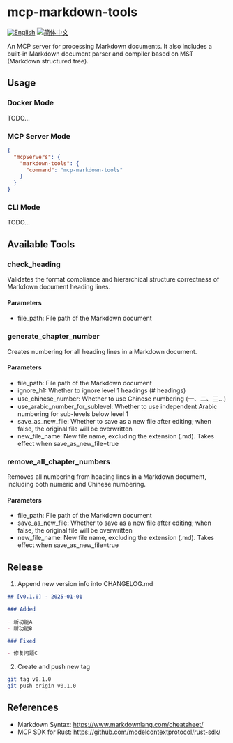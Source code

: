 # mcp-markdown-tools

[![English](https://img.shields.io/badge/English-Click-yellow)](README.md)
[![简体中文](https://img.shields.io/badge/简体中文-点击查看-orange)](README-zh.md)

An MCP server for processing Markdown documents. It also includes a built-in Markdown document parser and compiler based on MST (Markdown structured tree).

## Usage

### Docker Mode

TODO...

### MCP Server Mode

```json
{
  "mcpServers": {
    "markdown-tools": {
      "command": "mcp-markdown-tools"
    }
  }
}
```

### CLI Mode

TODO...

## Available Tools

### check_heading

Validates the format compliance and hierarchical structure correctness of Markdown document heading lines.

#### Parameters

- file_path: File path of the Markdown document

### generate_chapter_number

Creates numbering for all heading lines in a Markdown document.

#### Parameters

- file_path: File path of the Markdown document
- ignore_h1: Whether to ignore level 1 headings (# headings)
- use_chinese_number: Whether to use Chinese numbering (一、二、三...)
- use_arabic_number_for_sublevel: Whether to use independent Arabic numbering for sub-levels below level 1
- save_as_new_file: Whether to save as a new file after editing; when false, the original file will be overwritten
- new_file_name: New file name, excluding the extension (.md). Takes effect when save_as_new_file=true

### remove_all_chapter_numbers

Removes all numbering from heading lines in a Markdown document, including both numeric and Chinese numbering.

#### Parameters

- file_path: File path of the Markdown document
- save_as_new_file: Whether to save as a new file after editing; when false, the original file will be overwritten
- new_file_name: New file name, excluding the extension (.md). Takes effect when save_as_new_file=true

## Release

1. Append new version info into CHANGELOG.md

  ```markdown
  ## [v0.1.0] - 2025-01-01

  ### Added

  - 新功能A
  - 新功能B

  ### Fixed

  - 修复问题C
  ```

2. Create and push new tag

```bash
git tag v0.1.0
git push origin v0.1.0
```

## References

- Markdown Syntax: <https://www.markdownlang.com/cheatsheet/>
- MCP SDK for Rust: <https://github.com/modelcontextprotocol/rust-sdk/>
